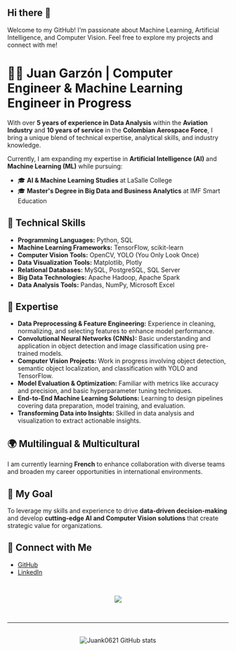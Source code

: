 ## Hi there 👋  
Welcome to my GitHub! I'm passionate about Machine Learning, Artificial Intelligence, and Computer Vision. Feel free to explore my projects and connect with me!

# 🧠🤖 Juan Garzón | Computer Engineer & Machine Learning Engineer in Progress  
With over **5 years of experience in Data Analysis** within the **Aviation Industry** and **10 years of service** in the **Colombian Aerospace Force**, I bring a unique blend of technical expertise, analytical skills, and industry knowledge.  

Currently, I am expanding my expertise in **Artificial Intelligence (AI)** and **Machine Learning (ML)** while pursuing:  
- 🎓 **AI & Machine Learning Studies** at LaSalle College  
- 🎓 **Master's Degree in Big Data and Business Analytics** at IMF Smart Education  

## 🔧 Technical Skills  
- **Programming Languages:** Python, SQL  
- **Machine Learning Frameworks:** TensorFlow, scikit-learn  
- **Computer Vision Tools:** OpenCV, YOLO (You Only Look Once)  
- **Data Visualization Tools:** Matplotlib, Plotly  
- **Relational Databases:** MySQL, PostgreSQL, SQL Server  
- **Big Data Technologies:** Apache Hadoop, Apache Spark  
- **Data Analysis Tools:** Pandas, NumPy, Microsoft Excel  

## 🚀 Expertise  
- **Data Preprocessing & Feature Engineering:** Experience in cleaning, normalizing, and selecting features to enhance model performance.  
- **Convolutional Neural Networks (CNNs):** Basic understanding and application in object detection and image classification using pre-trained models.  
- **Computer Vision Projects:** Work in progress involving object detection, semantic object localization, and classification with YOLO and TensorFlow.  
- **Model Evaluation & Optimization:** Familiar with metrics like accuracy and precision, and basic hyperparameter tuning techniques.  
- **End-to-End Machine Learning Solutions:** Learning to design pipelines covering data preparation, model training, and evaluation.  
- **Transforming Data into Insights:** Skilled in data analysis and visualization to extract actionable insights.  

## 🌍 Multilingual & Multicultural  
I am currently learning **French** to enhance collaboration with diverse teams and broaden my career opportunities in international environments.

## 🎯 My Goal  
To leverage my skills and experience to drive **data-driven decision-making** and develop **cutting-edge AI and Computer Vision solutions** that create strategic value for organizations.

## 💼 Connect with Me  
- [GitHub](https://github.com/Juank0621)  
- [LinkedIn](https://linkedin.com/in/juank0621)  

<br><be>

<p align="center">
  <a href="https://skillicons.dev">
    <img src="https://skillicons.dev/icons?i=azure,py,sklearn,tensorflow,vscode,fastapi,anaconda,sqlite,ai&perline=3" />
  </a>
</p>

<br><be>

---

<br>

<div align="center">
  <img src="https://github-readme-stats.vercel.app/api?username=Juank0621&theme=tokyonight&show_icons=true&rank_icon=github" alt="Juank0621 GitHub stats">
</div>
